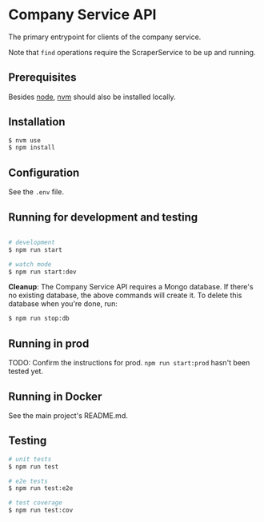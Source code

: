 # Company Service API

The primary entrypoint for clients of the company service.

Note that `find` operations require the ScraperService to be
up and running.

## Prerequisites

Besides [node](https://nodejs.org/), [nvm](https://github.com/nvm-sh/nvm)
should also be installed locally.

## Installation

```bash
$ nvm use
$ npm install
```

## Configuration

See the `.env` file.

## Running for development and testing

```bash

# development
$ npm run start

# watch mode
$ npm run start:dev
```

**Cleanup**: The Company Service API requires a Mongo database. If there's no existing database,
the above commands will create it. To delete this database when you're done, run:

```bash
$ npm run stop:db
```

## Running in prod

TODO: Confirm the instructions for prod. `npm run start:prod` hasn't been tested yet.

## Running in Docker

See the main project's README.md.

## Testing

```bash
# unit tests
$ npm run test

# e2e tests
$ npm run test:e2e

# test coverage
$ npm run test:cov
```
